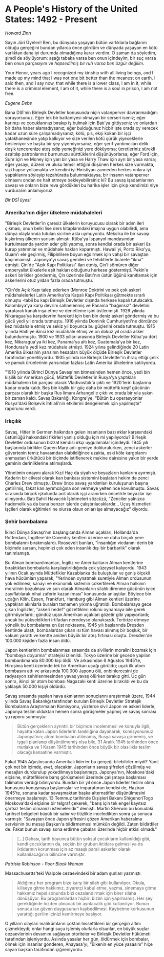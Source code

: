 # A People's History of the United States: 1492 - Present

*Howard Zinn*

Sayın Jüri Üyeleri! Ben, bu dünyada yaşayan bütün varlıklarla bağlarım olduğu
gerçeğini bundan yıllarca önce gördüm ve dünyada yaşayan en kötü varlıktan daha
iyi durumda olmadığıma karar verdim. O zaman da söyledim, şimdi de söylüyorum:
aşağı tabaka varsa ben onun içindeyim, bir suç varsa ben onun parçasıyım ve
*hapsedilmiş bir ruh varsa ben özgür değilim*.


Your Honor, years ago I recognized my kinship with all living beings, and I made
up my mind that I was not one bit better than the meanest on earth. I said then,
and I say now, that while there is a lower class, I am in it; while there is a
criminal element, I am of it, while there is a soul in prison, I am not free.

*Eugene Debs*

Bana DSİ'nin Birleşik Devletler konusunda niçin vatanperver davranmadığını
soruyorsunuz. Eğer tek bir battaniyesi olmayan bir serseri iseniz; eğer karınızı
ve çocuklarınızı bırakıp iş bulmak için Batı'ya gittiyseniz ve onlardan bir daha
haber alamadıysanız; eğer bulduğunuz hiçbir işte orada oy verecek kadar uzun
süre çalışamadıysanız; kötü, pis, ekşi kokan bir işçi yatakhanesinde yatıp
kalkıyor ve size verilen kötü çürük yiyeceklerle besleniyor ve başka bir şey
yiyemiyorsanız; eğer şerif yardımcıları delik deşik tencerenize ateş edip
yemeğinizi yere döküyorsa; ücretleriniz sürekli azaltılıp patronlarınız
burnunuzu sürttüklerini düşünüyorlarsa; eğer Ford için, Suhr için ve Money için
yarı bir yasa ve Harry Thaw için ayrı bir yasa varsa; eğer yasayı, düzeni ve
ulusu temsil ettiğini düşünen herkes size vurmakta, sizi hapse yollamakta ve
kendini iyi Hıristiyan zanneden herkes onlara iyi yaptıklarını söyleyip
tezahüratta bulunmaktaysa, bir insanın vatanperver olmasını ondan ne halt etmeye
bekleyebilirsiniz ki? Bu savaş işadamlarının savaşı ve onların bize reva
gördükleri bu harika işler için çıkıp kendimizi niye vurduralım anlamıyoruz.

*Bir DSİ üyesi*


### Amerika'nın diğer ülkelere müdahaleleri

"Birleşik Devletler'in çaresiz ülkelerin koruyucusu olarak bir adım ileri
çıkması, onun belki lise ders kitaplarındaki imajına uygun olabilirdi, ama dünya
olaylarında tutulan siciline asla uymuyordu. Meksika ile bir savaşı kışkırtmış
ülkenin yarısını almıştı. Küba'ya İspanyol mandasından kurtulmasında yardım eder
gibi yapmış, sonra kendisi orada bir askeri üs kurup yatırımlar ve müdahale
hakları koparmıştı. Hawaii'yi, Porto Riko'yu, Guam'ı ele geçirmiş, Filipinlilere
boyun eğdirmek için vahşi bir savaştan kaçınmamıştı. Japonya'yı savaş gemileri
ve tehditlerle ticarete "ikna" etmişti. Çin'de "Açık Kapı Politikası" ilan
etmiş, Çin'i sömüren diğer emperyalist ülkelerle eşit hakları olduğunu herkese
göstermişti. Pekin'e askeri birlikler göndermiş, Çin üzerinde Batı'nın
üstünlüğünü kanıtlamak için askerlerini otuz yıldan fazla orada tutmuştu.

"Çin'de Açık Kapı talep ederken (Monroe Doktrini ve pek çok askeri
müdahalelerle) Latin Amerika'da Kapalı Kapı Politikası gütmekte ısrarlı olmuştu
-tabii bu kapı Birleşik Devletler dışında herkese kapalı
tutulacaktı. Kolombiya'ya karşı devrim sahnelenmiş ve Panama "bağımsız"
devletini yaratarak kanalı inşa etme ve denetleme işini üstlenmişti. 1926
yılında Nikaragua'ya karşıdevrim hareketi için ben bin deniz askeri göndermiş ve
bu gücü yedi yıl orada tutmuştu. 1916 yılında Dominik Cumhuriyeti'ne dördünce
kez müdahale etmiş ve sekiz yıl boyunca bu güçlerini orada tutmuştu. 1915
yılında Haiti'ye ikinci kez müdahale etmiş ve on dokuz yıl orada asker
bulundurmuştu. 1900 ve 1933 yılları arasında Birleşik Devletler Küba'ya dört
kez, Nikaragua'ya iki kez, Panama'ya altı kez, Guatemala'ya bir kez, Honduras'a
yedi kez müdahale etmişti. 1924 yılına gelindiğinde 20 Latin Amerika ülkesinin
yarısının hesapları büyük ölçüde Birleşik Devletler tarafından
yönetiliyordu. 1935 yılında ise Birleşik Devletler'in ihraç ettiği çelik ve
pamuk ürünlerinin yarısından fazlası Latin Amerika ülkelerine satılıyordu.

"1918 yılında Birinci Dünya Savaşı'nın bitmesinden hemen önce, yedi bin kişilik
bir Amerikan gücü, Müttefik Devletler'in Rusya'ya yaptıkları müdahalenin bir
parçası olarak Vladivostok'a çıktı ve 1920'lerin başlarına kadar orada
kaldı. Beş bin kişilik bir güç daha bir müttefik keşif gücünün parçası olarak
bir başka Rus limanı Arhangel'e çıktı ve orada bir yıla yakın bir zaman
kaldı. Savaş Bakanlığı, Kongre'ye, "Bütün bu operasyonlar Rusya'daki Bolşevik
İhtilali'nin etkilerini dengelemek için yapılmıştır" raporunu verdi.


### Irkçılık

Savaş, Hitler'in Germen halkından gelen insanların bazı ırklar karşısındaki
üstünlüğü hakkındaki fikirleri yanlış olduğu için mi yapılıyordu? Birleşik
Devletler ordusunun bizzat kendisi ırkçı uygulamalar içindeydi. 1945 yılı
başlarında birlikler Queen Mary adlı gemiye doldurulurken, zenci askerler
güvertenin temiz havasından olabildiğince uzakta, eski köle kargolarını
anımsatan ürkütücü bir biçimde istiflenerek makine dairesine yakın bir yerde
geminin derinliklerine atılmışlardı.

Yönetimin onayını alarak Kızıl Haç da siyah ve beyazların kanlarını
ayırmıştı. Kaderin bir cilvesi olarak kan bankası sistemini başlatan hekim de
zenci Charles Drew olmuştu. Drew önce savaş yardımları kuruluşunun başına
getirilmiş, fakat kan ayrımcılığına son vermeye yeltenince kovulmuştu. Savaş
sırasında birçok işkolunda acil olarak işçi aranırken öncelikle beyazlar işe
alınıyordu. Batı Sahili Havacılık İşletmeleri sözcüzü, "Zenciler yalnızca
hademelik ya da buna benzer işlerde çalıştırılacaklardır... Uçuş hizmetleri
işçileri olarak eğitimleri ne olursa olsun onları işe almayacağız" diyordu.


### Şehir bombalama

İkinci Dünya Savaşı'nın başlangıcında Alman uçakları, Hollanda'da Rotterdam,
İngiltere'de Coventry kentleri üzerine ve daha birçok yere bombalarını
bırakmışlardı. Roosevelt bunları, "İnsanlığın vicdanını derin bir biçimde
sarsan, hepimizi çok eden insanlık dışı bir barbarlık" olarak tanımlamıştı.

Bu Alman bombardımanları, İngiliz ve Amerikalıların Alman kentlerine
bıraktıkları bombalarla karşılaştırıldığında çok yüzeysel kalıyordu. 1943
yılının Ocak ayında Müttefikler Kazablanka'da buluştular ve geniş ölçekli hava
hücümları yaparak, "Yerinden oynatmak suretiyle Alman ordusunun yok edilmesi;
sanayi ve ekonomik sistemin çökertilerek Alman halkının moralinin bozulması ve
son olarak Almanların silahlı direnme gücünün iyice zayıflatılarak nihai zaferin
kazanılması" konusunda anlaştılar. Böylece bin uçağın Köln, Essen, Frankfurt,
Hamburg gibi Alman kentleri üzerine yaptıkları akınlarla buraları tamamen yıkıma
uğratıldı. Bombalamaya gece çıkan İngilizler, "askeri hedef" gözettikleri rolünü
oynamaya bile gerek görmüyorlardı; gündüz uçan Amerikan uçakları gözetir gibi
yapıyorlardı; ancak bu yükseldikleri irtifadan neredeyse olanaksızdı. Terörize
etmeye yönelik bu bombalama en üst noktasına, 1945 yılı başlarında Dresden
kentinde ulaştı; bombalardan çıkan ısı tüm havası alınmış bir boşluk, bir vakum
yarattı ve kentte aniden büyük bir ateş fırtınası oluştu. Dresden'de 100.000
kişiden fazla insan öldü.

Japon kentlerinin bombalanması sırasında da sivillerin moralini bozmak için
"bombaya doyurma" stratejisi izlenildi. Tokyo üzerine bir gecede yapılan
bombardımanda 80.000 kişi öldü. Ve arkasından 6 Ağustos 1945'te, Hiroşima kenti
üzerinde tek bir Amerikan uçağı görüldü; uçak ilk atom bombasını attı ve
arkasında 100.000 Japonu ölü, onbinlercesini de radyasyon zehirlenmesinden yavaş
yavaş ölürken bırakıp gitti. Üç gün sonra, ikinci bir atom bombası Nagazaki
kenti üzerine bırakıldı ve bu da yaklaşık 50.000 kişiyi öldürdü.

Savaş sırasında yapılan hava akınlarının sonuçlarını araştırmak üzere, 1944
yılında Savaş Bakanlığı tarafından kurulan Birleşik Devletler Stratejik
Bombalama Araştırmaları Komisyonu, yüzlerce sivil Japon ve askeri liderle,
Japonya teslim olduktan hemen sonra görüşmeler yapmış ve savaş sonrası şu raporu
sunmuştu:

> Bütün gerçeklerin ayrıntılı bir biçimde incelenmesi ve konuyla ilgili, hayatta
> kalan Japon liderlerin tanıklığına dayanarak, komisyonumuz Japonya'nın; atom
> bombaları atılmamış, Rusya savaşa girmemiş, ve işgali planlanıp düşünülmemiş
> olsa bile, 31 Aralık 1945 tarihinden önce mutlaka ve 1 Kasım 1945 tarihinden
> önce büyük bir olasılıkla teslim olacağı kanaatine varmıştır.

Fakat 1945 Ağustosunda Amerikalı liderler bu gerçeği bilebilirler miydi? Yanıt
çok net bir içimde,  *evet*, olacaktır. Japonların savaş şifreleri çözülmüş ve
mesajları durdurulup yokedilmeye başlanmıştı. Japonya'nın, Moskova'daki
elçisine, müttefiklerle barış görüşmeleri üzerinde çalışmaya başlaması
talimatını verdiği biliniyordu. Bundan bir yıl önce Japon liderler teslim olma
konusunu konuşmaya başlamışlar ve imparatorun kendisi de, Haziran 1945'te,
sonuna kadar savaşmaktan başka alternatifler düşünülmesini önermeye
başlamıştı. 13 Temmuz tarihinde Dışişleri Bakanı ShigenoriTogo Moskova'daki
elçisine bir telgraf çekerek, "barış için tek engel kayıtsız şartsız teslim
olmamızı istemeleridir" demişti. Martin Sherwin bu konudaki tarihsel belgeleri
büyük bir sabır ve titizlikle inceledikten sonra şu sonuca varmıştı: "Savaştan
önce Japon şifresini çözen Amerikan haberalma servisinin bu mesajı Başkan'a
bildirmemesi mümkün değildi. Zaten bildirdiler de. Fakat bunun savaşı sona
erdirme çabaları üzerinde hiçbir etkisi olmadı."

> [...] Dahası, tarih boyunca bütün yoksul çocukların kullanıldığı gibi, kendi
> çocuklarının da, seçkin bir grubun iktidara gelmesi ya da iktidarının
> korunması için az maaşlı paralı askerler olarak kullanılacağının bilincine
> varmıştır.

*Patrisia Robinson - Poor Black Woman*

Massachusetts'teki Walpole cezaevindeki bir adam şunları yazmıştı:

> Aldığımız her program bize karşı bir silah gibi kullanılıyor. Okula, kiliseye
> gitme hakkımız, ziyaretçi kabul etme, yazma, sinemaya gitme hakkımız hepsi
> sonunda bizi cezalandırmak için birer silaha dönüşüyor. Bu programlardan
> hiçbiri bizim için yapılmamış. Her şey gerektiğinde bizden alınacak bir
> ayrılacalık gibi kullanılıyor. Bunun sonucu ise güven duygusunun
> kaybedilmesi. Kaybetme korkusunun yarattığı gerilim içinizi kemirmeye
> başlıyor.

O yılların olayları mahkümların çoktan hissettikleri bir gerçeğin altını
çizmekteydi; onlar hangi suçu işlemiş olurlarla olsunlar, en büyük suçlar
cezaevlerinin devamını sağlayan otoriteler ve Birleşik Devletler hükümeti
tarafından işleniyordu. Aslında yasalar her gün, öldürmek için bombalar, ölmek
için insanlar gönderen, Anayasa'yı, "ülkenin en yüce yasasını" hiçe sayan başkan
tarafından çiğneniyordu.
